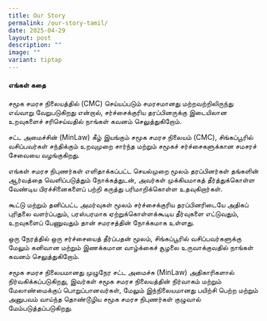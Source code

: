 ```yaml
---
title: Our Story
permalink: /our-story-tamil/
date: 2025-04-29
layout: post
description: ""
image: ""
variant: tiptap
---
```

<h4>எங்கள் கதை</h4>
<p>சமூக சமரச நிலையத்தில் (CMC) செய்யப்படும் சமரசமானது மற்றவற்றிலிருந்து எவ்வாறு
வேறுபடுகிறது என்றால், சர்ச்சைக்குரிய தரப்பினருக்கு இடையிலான உறவுகளைச் சரிசெய்வதில்
நாங்கள் கவனம் செலுத்துகிறோம்.</p>
<p>சட்ட அமைச்சின் (MinLaw) கீழ் இயங்கும் சமூக சமரச நிலையம் (CMC), சிங்கப்பூரில்
வசிப்பவர்கள் சந்திக்கும் உறவுமுறை சார்ந்த மற்றும் சமூகச் சர்ச்சைகளுக்கான
சமசரச் சேவையை வழங்குகிறது.</p>
<p>எங்கள் சமரச நிபுணர்கள் எளிதாக்கப்பட்ட செயல்முறை மூலம் தரப்பினர்கள் தங்களின்
ஆர்வத்தை வெளிப்படுத்தும் நோக்கத்துடன், அவர்கள் முக்கியமாகத் தீர்த்துக்கொள்ள
வேண்டிய பிரச்சினைகளைப் பற்றி கருத்து பரிமாறிக்கொள்ள உதவுகிறார்கள்.</p>
<p>கூட்டு மற்றும் தனிப்பட்ட அமர்வுகள் மூலம் சர்ச்சைக்குரிய தரப்பினரிடையே
அதிகப் புரிதலை வளர்ப்பதும், பரஸ்பரமாக ஏற்றுக்கொள்ளக்கூடிய தீர்வுகளை எட்டுவதும்,
உறவுகளைப் பேணுவதும் தான் சமரசத்தின் நோக்கமாக உள்ளது.</p>
<p>ஒரு நேரத்தில் ஒரு சர்ச்சையைத் தீர்ப்பதன் மூலம், சிங்கப்பூரில் வசிப்பவர்களுக்கு
மேலும் கனிவான மற்றும் இணக்கமான வாழ்க்கைச் சூழலை உருவாக்குவதில் நாங்கள்
கவனம் செலுத்துகிறோம்.</p>
<p>சமூக சமரச நிலையமானது முழுநேர சட்ட அமைச்சு (MinLaw) அதிகாரிகளால் நிர்வகிக்கப்படுகிறது,
இவர்கள் சமூக சமரச நிலையத்தின் நிர்வாகம் மற்றும் மேலாண்மைக்குப் பொறுப்பானவர்கள்,
மேலும் இந்நிலையமானது பயிற்சி பெற்ற மற்றும் அனுபவம் வாய்ந்த தொண்டூழிய சமூக
சமரச நிபுணர்கள் குழுவால் மேம்படுத்தப்படுகிறது.</p>
<p></p>